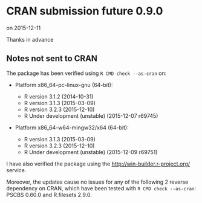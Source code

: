 # CRAN submission future 0.9.0
on 2015-12-11

Thanks in advance


## Notes not sent to CRAN
The package has been verified using `R CMD check --as-cran` on:

* Platform x86_64-pc-linux-gnu (64-bit):
  - R version 3.1.2 (2014-10-31)
  - R version 3.1.3 (2015-03-09)
  - R version 3.2.3 (2015-12-10)
  - R Under development (unstable) (2015-12-07 r69745)

* Platform x86_64-w64-mingw32/x64 (64-bit):
  - R version 3.1.3 (2015-03-09)
  - R version 3.2.3 (2015-12-10)
  - R Under development (unstable) (2015-12-09 r69751)
  
I have also verified the package using the http://win-builder.r-project.org/ service.

Moreover, the updates cause no issues for any of the following
2 reverse dependency on CRAN, which have been tested with
`R CMD check --as-cran`: PSCBS 0.60.0 and R.filesets 2.9.0.
